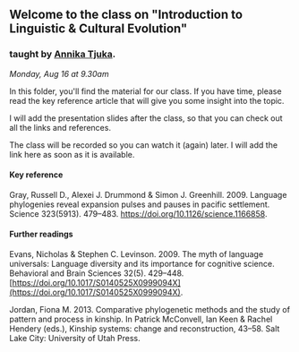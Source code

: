 ## Welcome to the class on "Introduction to Linguistic & Cultural Evolution" 
### taught by [Annika Tjuka](http://annikatjuka.com).

_Monday, Aug 16 at 9.30am_

In this folder, you'll find the material for our class. If you have time, please read the key reference article that will give you some insight into the topic.

I will add the presentation slides after the class, so that you can check out all the links and references.

The class will be recorded so you can watch it (again) later. I will add the link here as soon as it is available.

#### Key reference

Gray, Russell D., ‪Alexei J. Drummond & Simon J. Greenhill. 2009. Language phylogenies reveal expansion pulses and pauses in pacific settlement. Science 323(5913). 479–483. https://doi.org/10.1126/science.1166858.

#### Further readings

Evans, Nicholas & Stephen C. Levinson. 2009. The myth of language universals: Language diversity and its importance for cognitive science. Behavioral and Brain Sciences 32(5). 429–448. [https://doi.org/10.1017/S0140525X0999094X](https://doi.org/10.1017/S0140525X0999094X).

Jordan, Fiona M. 2013. Comparative phylogenetic methods and the study of pattern and process in kinship. In Patrick McConvell, Ian Keen & Rachel Hendery (eds.), Kinship systems: change and reconstruction, 43–58. Salt Lake City: University of Utah Press.
